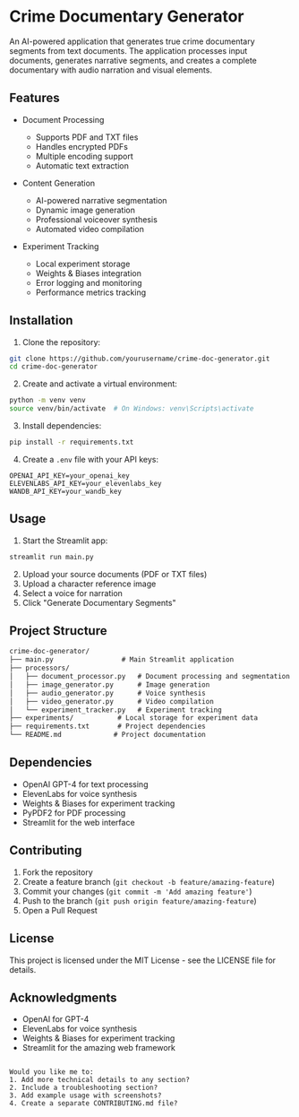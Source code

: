 # Crime Documentary Generator

An AI-powered application that generates true crime documentary segments from text documents. The application processes input documents, generates narrative segments, and creates a complete documentary with audio narration and visual elements.

## Features

- Document Processing
  - Supports PDF and TXT files
  - Handles encrypted PDFs
  - Multiple encoding support
  - Automatic text extraction

- Content Generation
  - AI-powered narrative segmentation
  - Dynamic image generation
  - Professional voiceover synthesis
  - Automated video compilation

- Experiment Tracking
  - Local experiment storage
  - Weights & Biases integration
  - Error logging and monitoring
  - Performance metrics tracking

## Installation

1. Clone the repository:
```bash
git clone https://github.com/yourusername/crime-doc-generator.git
cd crime-doc-generator
```

2. Create and activate a virtual environment:
```bash
python -m venv venv
source venv/bin/activate  # On Windows: venv\Scripts\activate
```

3. Install dependencies:
```bash
pip install -r requirements.txt
```

4. Create a `.env` file with your API keys:
```env
OPENAI_API_KEY=your_openai_key
ELEVENLABS_API_KEY=your_elevenlabs_key
WANDB_API_KEY=your_wandb_key
```

## Usage

1. Start the Streamlit app:
```bash
streamlit run main.py
```

2. Upload your source documents (PDF or TXT files)
3. Upload a character reference image
4. Select a voice for narration
5. Click "Generate Documentary Segments"

## Project Structure

```crime-doc-generator/README.md
crime-doc-generator/
├── main.py                 # Main Streamlit application
├── processors/
│   ├── document_processor.py   # Document processing and segmentation
│   ├── image_generator.py      # Image generation
│   ├── audio_generator.py      # Voice synthesis
│   ├── video_generator.py      # Video compilation
│   └── experiment_tracker.py   # Experiment tracking
├── experiments/           # Local storage for experiment data
├── requirements.txt       # Project dependencies
└── README.md             # Project documentation
```

## Dependencies

- OpenAI GPT-4 for text processing
- ElevenLabs for voice synthesis
- Weights & Biases for experiment tracking
- PyPDF2 for PDF processing
- Streamlit for the web interface

## Contributing

1. Fork the repository
2. Create a feature branch (`git checkout -b feature/amazing-feature`)
3. Commit your changes (`git commit -m 'Add amazing feature'`)
4. Push to the branch (`git push origin feature/amazing-feature`)
5. Open a Pull Request

## License

This project is licensed under the MIT License - see the LICENSE file for details.

## Acknowledgments

- OpenAI for GPT-4
- ElevenLabs for voice synthesis
- Weights & Biases for experiment tracking
- Streamlit for the amazing web framework
```

Would you like me to:
1. Add more technical details to any section?
2. Include a troubleshooting section?
3. Add example usage with screenshots?
4. Create a separate CONTRIBUTING.md file?
